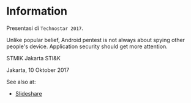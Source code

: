 # Information

Presentasi di `Technostar 2017`.

Unlike popular belief, Android pentest is not always about spying other people's device. Application security should get more attention.

STMIK Jakarta STI&K

Jakarta, 10 Oktober 2017

See also at:

- [Slideshare](https://www.slideshare.net/xathrya/android-security-art-of-exploitation-86417836)